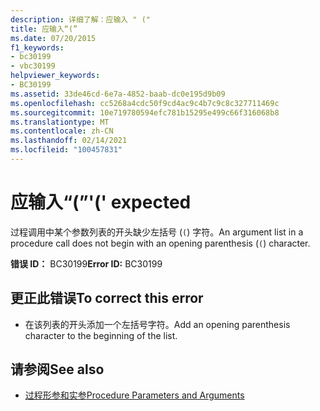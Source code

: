 ```yaml
---
description: 详细了解：应输入 " ("
title: 应输入“(”
ms.date: 07/20/2015
f1_keywords:
- bc30199
- vbc30199
helpviewer_keywords:
- BC30199
ms.assetid: 33de46cd-6e7a-4852-baab-dc0e195d9b09
ms.openlocfilehash: cc5268a4cdc50f9cd4ac9c4b7c9c8c327711469c
ms.sourcegitcommit: 10e719780594efc781b15295e499c66f316068b8
ms.translationtype: MT
ms.contentlocale: zh-CN
ms.lasthandoff: 02/14/2021
ms.locfileid: "100457831"
---
```

# <a name="-expected"></a><span data-ttu-id="1e5a2-103">应输入“(”</span><span class="sxs-lookup"><span data-stu-id="1e5a2-103">'(' expected</span></span>

<span data-ttu-id="1e5a2-104">过程调用中某个参数列表的开头缺少左括号 (`(`) 字符。</span><span class="sxs-lookup"><span data-stu-id="1e5a2-104">An argument list in a procedure call does not begin with an opening parenthesis (`(`) character.</span></span>  
  
 <span data-ttu-id="1e5a2-105">**错误 ID：** BC30199</span><span class="sxs-lookup"><span data-stu-id="1e5a2-105">**Error ID:** BC30199</span></span>  
  
## <a name="to-correct-this-error"></a><span data-ttu-id="1e5a2-106">更正此错误</span><span class="sxs-lookup"><span data-stu-id="1e5a2-106">To correct this error</span></span>  
  
- <span data-ttu-id="1e5a2-107">在该列表的开头添加一个左括号字符。</span><span class="sxs-lookup"><span data-stu-id="1e5a2-107">Add an opening parenthesis character to the beginning of the list.</span></span>  
  
## <a name="see-also"></a><span data-ttu-id="1e5a2-108">请参阅</span><span class="sxs-lookup"><span data-stu-id="1e5a2-108">See also</span></span>

- [<span data-ttu-id="1e5a2-109">过程形参和实参</span><span class="sxs-lookup"><span data-stu-id="1e5a2-109">Procedure Parameters and Arguments</span></span>](../programming-guide/language-features/procedures/procedure-parameters-and-arguments.md)

